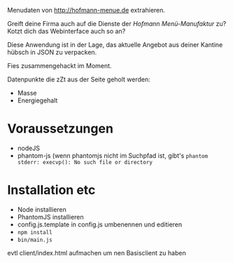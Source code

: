 Menudaten von http://hofmann-menue.de extrahieren.

Greift deine Firma auch auf die Dienste der *Hofmann Menü-Manufaktur* zu? Kotzt dich das Webinterface auch so an?

Diese Anwendung ist in der Lage, das aktuelle Angebot aus deiner Kantine hübsch in JSON zu verpacken.

Fies zusammengehackt im Moment.

Datenpunkte die zZt aus der Seite geholt werden:
* Masse
* Energiegehalt


# Voraussetzungen

* nodeJS
* phantom-js (wenn phantomjs nicht im Suchpfad ist, gibt's `phantom stderr: execvp(): No such file or directory`

# Installation etc

* Node installieren
* PhantomJS installieren
* config.js.template in config.js umbenennen und editieren
* `npm install`
* `bin/main.js`

evtl client/index.html aufmachen um nen Basisclient zu haben
